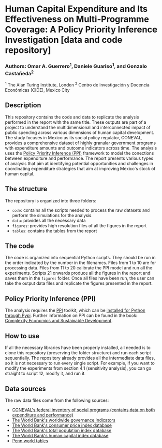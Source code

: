 # Human Capital Expenditure and Its Effectiveness on Multi-Programme Coverage: A Policy Priority Inference Investigation [data and code repository]

### Authors: Omar A. Guerrero<sup>1</sup>, Daniele Guariso<sup>1</sup>, and Gonzalo Castañeda<sup>2</sup>

<sup>1</sup> The Alan Turing Institute, London
<sup>2</sup> Centro de Investigación y Docencia Económicas (CIDE), Mexico City

## Description
This repository contains the code and data to replicate the analysis performed in the report with the same title.
These outputs are part of a project to understand the multidimensional and interconnected impact of public spending across various dimensions of human capital development.
The study focuses in Mexico as its social policy regulator, CONEVAL, provides a comprehensive dataset of highly granular government programs with expenditure amounts and outcome indicators across time.
The analysis uses the <a href="https://policypriority.org" target="_blank">Policy Priority Inference (PPI)</a> framework to model the conections between expenditure and performance.
The report presents various types of analysis that aim at identifying potential opportunities and challenges in coordinating expenditure strategies that aim at improving Mexico's stock of human capital.

## The structure
The repository is organized into three folders:
- `code`: contains all the scripts needed to process the raw datasets and perform the simulations for the analysis
- `data`: provides all the necessary data
- `figures`: provides high resolution files of all the figures in the report
- `tables`: contains the tables from the report

## The code
The code is organized into sequential Python scripts. They should be run in the order indicated by the number in the filenames.
Files from 1 to 10 are for processing data.
Files from 11 to 20 calibrate the PPI model and run all the experiments.
Scripts 21 onwards produce all the figures in the report and saves them in the `figures` folder.
Once all files have been run, the user can take the output data files and replicate the figures presented in the report.

## Policy Priority Inference (PPI)
The analysis requires the <a href="https://policypriority.org" target="_blank">PPI</a> toolkit, which can be <a href="https://pypi.org/project/policy-priority-inference/" target="_blank">installed for Python through Pypi</a>. Further information on PPI can be found in the book: <a href="https://www.cambridge.org/core/books/complexity-economics-and-sustainable-development/BD6CCB51DF29A5FE3638B3B99C7D0CB1" target="_blank">Complexity Economics and Sustainable Development</a>.

## How to use
If all the necessary libraries have been properly installed, all needed is to clone this repository (preserving the folder structure) and run each script sequentially.
The repository already provides all the intermediate data files, so it is not necessary to run every single script.
For example, if you want to modify the experiments from section 4.1 (sensitivity analysis), you can go straight to script 12, modify it, and run it.

## Data sources
The raw data files come from the following sources:

- <a href="https://www.coneval.org.mx/evaluacion/ipfe/Paginas/default.aspx" target="_blank">CONEVAL's federal inventory of social programs (contains data on both expenditure and performance)</a>
- <a href="https://www.worldbank.org/en/publication/worldwide-governance-indicators" target="_blank">The World Bank's worldwide governance indicators</a>
- <a href="https://prosperitydata360.worldbank.org/en/dataset/IMF+CPI" target="_blank">The World Bank's consumer price index database</a>
- <a href="https://data.worldbank.org/indicator/SP.POP.TOTL" target="_blank">The World Bank's total population index database</a>
- <a href="https://data.worldbank.org/indicator/HD.HCI.OVRL?cid=GGH_e_hcpexternal_en_ext" target="_blank">The World Bank's human capital index database</a>
- <a href="https://www.rug.nl/ggdc/productivity/pwt/?lang=en" target="_blank">Penn world tables</a>


